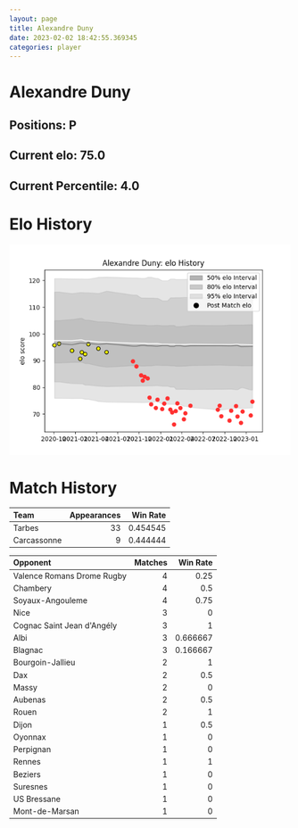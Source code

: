 ```yaml
---  
layout: page  
title: Alexandre Duny  
date: 2023-02-02 18:42:55.369345  
categories: player  
---
```

# Alexandre Duny

## Positions: P

## Current elo: 75.0

## Current Percentile: 4.0

# Elo History


![elo history](history_AlexandreDuny.png)
# Match History


| Team        |   Appearances |   Win Rate |
|:------------|--------------:|-----------:|
| Tarbes      |            33 |   0.454545 |
| Carcassonne |             9 |   0.444444 |

| Opponent                   |   Matches |   Win Rate |
|:---------------------------|----------:|-----------:|
| Valence Romans Drome Rugby |         4 |   0.25     |
| Chambery                   |         4 |   0.5      |
| Soyaux-Angouleme           |         4 |   0.75     |
| Nice                       |         3 |   0        |
| Cognac Saint Jean d'Angély |         3 |   1        |
| Albi                       |         3 |   0.666667 |
| Blagnac                    |         3 |   0.166667 |
| Bourgoin-Jallieu           |         2 |   1        |
| Dax                        |         2 |   0.5      |
| Massy                      |         2 |   0        |
| Aubenas                    |         2 |   0.5      |
| Rouen                      |         2 |   1        |
| Dijon                      |         1 |   0.5      |
| Oyonnax                    |         1 |   0        |
| Perpignan                  |         1 |   0        |
| Rennes                     |         1 |   1        |
| Beziers                    |         1 |   0        |
| Suresnes                   |         1 |   0        |
| US Bressane                |         1 |   0        |
| Mont-de-Marsan             |         1 |   0        |